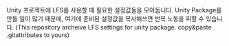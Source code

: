 Unity 프로젝트에 LFS를 사용할 때 필요한 설정값들을 모아둡니다. Unity Package를 만들 일이 많기 때문에, 여기에 준비된 설정값을 복사해쓰면 반복 노동을 피할 수 있습니다.
(This repository archeive LFS settings for unity package. copy&paste .gitattributes to yours)
